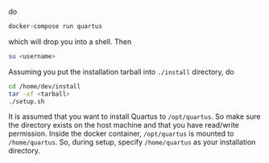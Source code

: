 do
```sh
docker-compose run quartus
```
which will drop you into a shell. Then

```sh
su <username>
```

Assuming you put the installation tarball into `./install` directory, do
```sh
cd /home/dev/install
tar -xf <tarball>
./setup.sh
```
It is assumed that you want to install Quartus to `/opt/quartus`. So make sure the directory exists on the host machine and that you have read/write permission. Inside the docker container, `/opt/quartus` is mounted to `/home/quartus`. So, during setup, specify `/home/quartus` as your installation directory.
